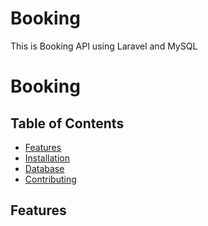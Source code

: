 # Booking
This is Booking API using Laravel and MySQL
# Booking

## Table of Contents

- [Features](#features)
- [Installation](#installation)
- [Database](#database)
- [Contributing](#contributing)

## Features
